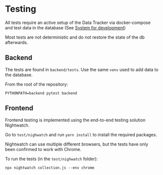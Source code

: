 # Testing

All tests require an active setup of the Data Tracker via docker-compose and test data in the database (See [System for development](development.quick_environment.md))

Most tests are not deterministic and do not restore the state of the db afterwards.

## Backend

The tests are found in `backend/tests`. Use the same `venv` used to add data to the database.

From the root of the repository:

```
PYTHONPATH=backend pytest backend
```

## Frontend

Frontend testing is implemented using the end-to-end testing solution Nightwatch.

Go to `test/nighwatch` and run `yarn install` to install the required packages.

Nightwatch can use multiple different browsers, but the tests have only been confirmed to work with Chrome.

To run the tests (in the `test/nighwatch` folder):

```
npx nightwatch collection.js --env chrome
```
